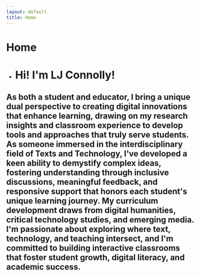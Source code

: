 ```yaml
---
layout: default
title: Home
---
```


# Home

- # Hi! I'm LJ Connolly!
## As both a student and educator, I bring a unique dual perspective to creating digital innovations that enhance learning, drawing on my research insights and classroom experience to develop tools and approaches that truly serve students. As someone immersed in the interdisciplinary field of Texts and Technology, I've developed a keen ability to demystify complex ideas, fostering understanding through inclusive discussions, meaningful feedback, and responsive support that honors each student's unique learning journey. My curriculum development draws from digital humanities, critical technology studies, and emerging media. I'm passionate about exploring where text, technology, and teaching intersect, and I'm committed to building interactive classrooms that foster student growth, digital literacy, and academic success.